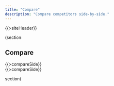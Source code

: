 ```yaml
---
title: "Compare"
description: "Compare competitors side-by-side."
---
```


{{>siteHeader}}

(section

## Compare

<div class="grid stack fill-2 items-y-stretch">
  <div>{{>compareSide}}</div>
  <div>{{>compareSide}}</div>
</div>

section)

<script src="//unpkg.com/alpinejs" defer></script>

<script>
  const DATA = {{{json}}};

  console.log(DATA);

  const getProfile = async (profileId) => {
    console.log(profileId);

    if (!profileId) {
      return null;
    }

    const data = await fetch(`/${profileId}.json`).then(x => x.json());

    console.log(data);

    return data;
  };
</script>
